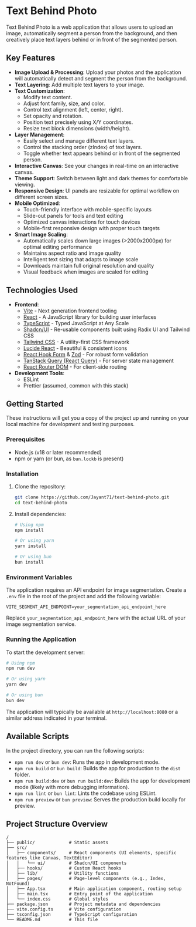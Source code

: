 <!-- filepath: /home/jayant/work/photo-text-fusion-lab/README.md -->
# Text Behind Photo

Text Behind Photo is a web application that allows users to upload an image, automatically segment a person from the background, and then creatively place text layers behind or in front of the segmented person.

## Key Features

*   **Image Upload & Processing**: Upload your photos and the application will automatically detect and segment the person from the background.
*   **Text Layering**: Add multiple text layers to your image.
*   **Text Customization**:
    *   Modify text content.
    *   Adjust font family, size, and color.
    *   Control text alignment (left, center, right).
    *   Set opacity and rotation.
    *   Position text precisely using X/Y coordinates.
    *   Resize text block dimensions (width/height).
*   **Layer Management**:
    *   Easily select and manage different text layers.
    *   Control the stacking order (zIndex) of text layers.
    *   Toggle whether text appears behind or in front of the segmented person.
*   **Interactive Canvas**: See your changes in real-time on an interactive canvas.
*   **Theme Support**: Switch between light and dark themes for comfortable viewing.
*   **Responsive Design**: UI panels are resizable for optimal workflow on different screen sizes.
*   **Mobile Optimized**: 
    *   Touch-friendly interface with mobile-specific layouts
    *   Slide-out panels for tools and text editing
    *   Optimized canvas interactions for touch devices
    *   Mobile-first responsive design with proper touch targets
*   **Smart Image Scaling**:
    *   Automatically scales down large images (>2000x2000px) for optimal editing performance
    *   Maintains aspect ratio and image quality
    *   Intelligent text sizing that adapts to image scale
    *   Downloads maintain full original resolution and quality
    *   Visual feedback when images are scaled for editing

## Technologies Used

*   **Frontend**:
    *   [Vite](https://vitejs.dev/) - Next generation frontend tooling
    *   [React](https://reactjs.org/) - A JavaScript library for building user interfaces
    *   [TypeScript](https://www.typescriptlang.org/) - Typed JavaScript at Any Scale
    *   [Shadcn/UI](https://ui.shadcn.com/) - Re-usable components built using Radix UI and Tailwind CSS
    *   [Tailwind CSS](https://tailwindcss.com/) - A utility-first CSS framework
    *   [Lucide React](https://lucide.dev/) - Beautiful & consistent icons
    *   [React Hook Form](https://react-hook-form.com/) & [Zod](https://zod.dev/) - For robust form validation
    *   [TanStack Query (React Query)](https://tanstack.com/query/latest) - For server state management
    *   [React Router DOM](https://reactrouter.com/) - For client-side routing
*   **Development Tools**:
    *   ESLint
    *   Prettier (assumed, common with this stack)

## Getting Started

These instructions will get you a copy of the project up and running on your local machine for development and testing purposes.

### Prerequisites

*   Node.js (v18 or later recommended)
*   npm or yarn (or bun, as `bun.lockb` is present)

### Installation

1.  Clone the repository:
    ```bash
    git clone https://github.com/Jayant71/text-behind-photo.git
    cd text-behind-photo
    ```
2.  Install dependencies:
    ```bash
    # Using npm
    npm install

    # Or using yarn
    yarn install

    # Or using bun
    bun install
    ```

### Environment Variables

The application requires an API endpoint for image segmentation. Create a `.env` file in the root of the project and add the following variable:

```env
VITE_SEGMENT_API_ENDPOINT=your_segmentation_api_endpoint_here
```

Replace `your_segmentation_api_endpoint_here` with the actual URL of your image segmentation service.

### Running the Application

To start the development server:

```bash
# Using npm
npm run dev

# Or using yarn
yarn dev

# Or using bun
bun dev
```

The application will typically be available at `http://localhost:8080` or a similar address indicated in your terminal.

## Available Scripts

In the project directory, you can run the following scripts:

*   `npm run dev` or `bun dev`: Runs the app in development mode.
*   `npm run build` or `bun build`: Builds the app for production to the `dist` folder.
*   `npm run build:dev` or `bun run build:dev`: Builds the app for development mode (likely with more debugging information).
*   `npm run lint` or `bun lint`: Lints the codebase using ESLint.
*   `npm run preview` or `bun preview`: Serves the production build locally for preview.

## Project Structure Overview

```
/
├── public/             # Static assets
├── src/
│   ├── components/     # React components (UI elements, specific features like Canvas, TextEditor)
│   │   └── ui/         # Shadcn/UI components
│   ├── hooks/          # Custom React hooks
│   ├── lib/            # Utility functions
│   ├── pages/          # Page-level components (e.g., Index, NotFound)
│   ├── App.tsx         # Main application component, routing setup
│   ├── main.tsx        # Entry point of the application
│   └── index.css       # Global styles
├── package.json        # Project metadata and dependencies
├── vite.config.ts      # Vite configuration
├── tsconfig.json       # TypeScript configuration
└── README.md           # This file
```

